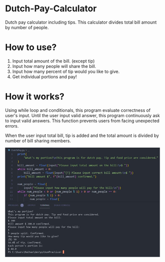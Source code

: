 # Dutch-Pay-Calculator
Dutch pay calculator including tips.
This calculator divides total bill amount by number of people.

# How to use?
1. Input total amount of the bill. (except tip)
2. Input how many people will share the bill.
3. Input how many percent of tip would you like to give.
4. Get individual portions and pay!

# How it works?
Using while loop and conditionals, this program evaluate correctness of user's input. Until the user input valid answer, this program continuously ask to input valid answers.
This function prevents users from facing unexpected errors.

When the user input total bill, tip is added and the total amount is divided by number of bill sharing members. 

![image](/DutchpayProgarmImage.JPG)
